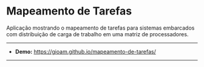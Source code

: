 # Mapeamento de Tarefas

Aplicação mostrando o mapeamento de tarefas para sistemas embarcados com distribuição de carga de trabalho em uma matriz de processadores.

-------------------- 

- **Demo:** https://gioam.github.io/mapeamento-de-tarefas/

--------------------
